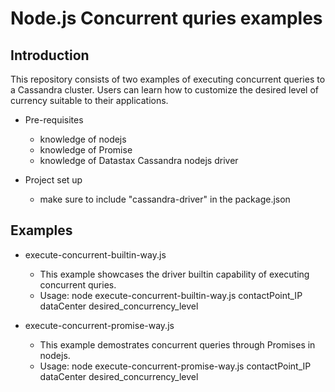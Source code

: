 # Node.js Concurrent quries examples
## Introduction

This repository consists of two examples of executing concurrent queries to a Cassandra cluster. Users can learn how to customize the desired level of currency suitable to their applications.

* Pre-requisites
    * knowledge of nodejs
    * knowledge of Promise
    * knowledge of Datastax Cassandra nodejs driver

* Project set up
    * make sure to include "cassandra-driver" in the package.json



## Examples
* execute-concurrent-builtin-way.js 
    * This example showcases the driver builtin capability of executing concurrent quries.
    * Usage: node execute-concurrent-builtin-way.js contactPoint_IP dataCenter desired_concurrency_level 
    

* execute-concurrent-promise-way.js
    * This example demostrates concurrent queries through Promises in nodejs. 
    * Usage: node execute-concurrent-promise-way.js contactPoint_IP dataCenter desired_concurrency_level

